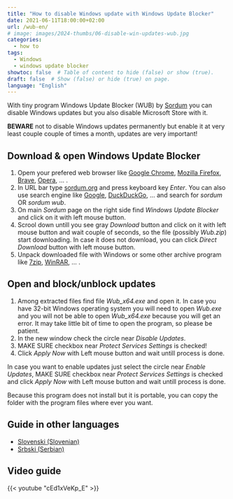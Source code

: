 ```yaml
---
title: "How to disable Windows update with Windows Update Blocker"
date: 2021-06-11T18:00:00+02:00
url: /wub-en/
# image: images/2024-thumbs/06-disable-win-updates-wub.jpg
categories: 
  - how to
tags: 
  - Windows
  - windows update blocker
showtoc: false  # Table of content to hide (false) or show (true).
draft: false  # Show (false) or hide (true) on page.
language: "English"
---
```


With tiny program Windows Update Blocker (WUB) by [Sordum](https://www.sordum.org/ "Click/tap to visit website Sordum!") you can disable Windows updates but you also disable Microsoft Store with it. 

**BEWARE** not to disable Windows updates permanently but enable it at very least couple couple of times a month, updates are very important!

## Download & open Windows Update Blocker

1. Opem your prefered web browser like [Google Chrome](https://www.google.com/chrome/ "Click/tap to visit website Google Chrome!"), [Mozilla Firefox](https://www.mozilla.org/en-US/firefox/new/ "Click/tap to visit website Mozilla Firefox!"), [Brave](https://brave.com/ "Click/tap to visit website Brave!"), [Opera](https://www.opera.com/ "Click/tap to visit website Opera!"), ... .
2. In URL bar type [sordum.org](https://www.sordum.org "Click/tap to visit website Sordum!") and press keyboard key *Enter*. You can also use search engine like [Google](https://www.google.com/ "Click/tap to visit website Google!"), [DuckDuckGo](https://duckduckgo.com/ "Click/tap to visit website DuckDuckGo!"), ... and search for *sordum* OR *sordum wub*.
3. On main *Sordum* page on the right side find *Windows Update Blocker* and click on it with left mouse button.
4. Scrool down untill you see gray *Download* button and click on it with left mouse button and wait couple of seconds, so the file (possibly *Wub.zip*) start downloading. In case it does not download, you can click *Direct Download* button with left mouse button.
5. Unpack downloaded file with Windows or some other archive program like [7zip](https://www.7-zip.org/ "Click/tap to visit website 7zip!"), [WinRAR](https://www.win-rar.com/ "Click/tap to visit website WinRAR!"), ... .

## Open and block/unblock updates
1. Among extracted files find file *Wub_x64.exe* and open it. In case you have 32-bit Windows operating system you will need to open *Wub.exe* and you will not be able to open *Wub_x64.exe* because you will get an error. It may take little bit of time to open the program, so please be patient.
2. In the new window check the circle near *Disable Updates*.
3. MAKE SURE checkbox near *Protect Services Settings* is checked!
4. Click *Apply Now* with Left mouse button and wait untill process is done. 
 
In case you want to enable updates just select the circle near *Enable Updates*, MAKE SURE checkbox near *Protect Services Settings* is checked and click *Apply Now* with Left mouse button and wait untill process is done. 

Because this program does not install but it is portable, you can copy the folder with the program files where ever you want.

## Guide in other languages

- [Slovenski (Slovenian)](/wub-sl/ "Kliknite/tapnite da odprete! Click/tap to open!")
- [Srbski (Serbian)](/wub-sh/ "Kliknite/tapnite da otvorite! Click/tap to open!")

## Video guide

{{< youtube "cEd1xVeKp_E" >}}